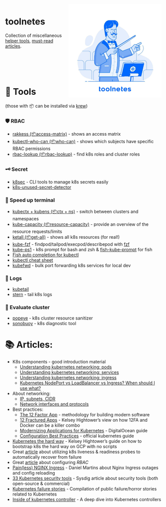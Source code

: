 <img src="assets/toolnetes-logo.jpeg" align="right" width="300" heigh="auto">

# toolnetes

Collection of miscellaneous [helper tools](#-tools), [must-read articles](#-articles). 

<br><br><br><br>

# 🔧 Tools 
(those with 📦 can be installed via [krew](https://github.com/kubernetes-sigs/krew/))

### 🛡 RBAC
* [rakkess (📦access-matrix)](https://github.com/corneliusweig/rakkess) - shows an access matrix
* [kubectl-who-can (📦who-can)](https://github.com/aquasecurity/kubectl-who-can) - shows which subjects have specific RBAC permissions
* [rbac-lookup (📦rbac-lookup)](https://github.com/reactiveops/rbac-lookup) - find k8s roles and cluster roles

### 🗝 Secret
* [k8sec](https://github.com/dtan4/k8sec) - CLI tools to manage k8s secrets easily
* [k8s-unused-secret-detector](https://github.com/dtan4/k8s-unused-secret-detector) 

### 🚀 Speed up terminal
* [kubectx + kubens (📦ctx + ns)](https://github.com/ahmetb/kubectx) - switch between clusters and namespaces
* [kube-capacity (📦resource-capacity)](https://github.com/robscott/kube-capacity) - provide an overview of the resource requests/limits
* [ketall (📦get-all)](https://github.com/corneliusweig/ketall) - shows all k8s resources (for real!)
* [kube-fzf](https://github.com/arunvelsriram/kube-fzf) - findpod/tailpod/execpod/describepod with [fzf](https://github.com/junegunn/fzf)
* [kube-ps1](https://github.com/jonmosco/kube-ps1) - k8s prompt for bash and zsh & [fish-kube-prompt](https://github.com/aluxian/fish-kube-prompt) for fish
* [Fish auto completion for kubectl](https://gist.github.com/Aracki/cf422173371d2118ae94bb6821f074e0)
* [kubectl cheat sheet](https://kubernetes.io/docs/reference/kubectl/cheatsheet)
* [kubefwd](https://github.com/txn2/kubefwd) - bulk port forwarding k8s services for local dev

### 📜 Logs
* [kubetail](https://github.com/johanhaleby/kubetail) 
* [stern](https://github.com/wercker/stern) - tail k8s logs

### 📝 Evaluate cluster
* [popeye](https://github.com/derailed/popeye) - k8s cluster resource sanitizer
* [sonobuoy](https://github.com/heptio/sonobuoy) - k8s diagnostic tool

# 📚 Articles:
* K8s components - good introduction material
	* [Understanding kubernetes networking: pods](https://medium.com/google-cloud/understanding-kubernetes-networking-pods-7117dd28727)
	* [Understanding kubernetes networking: services](https://medium.com/google-cloud/understanding-kubernetes-networking-services-f0cb48e4cc82)
	* [Understanding kubernetes networking: ingress](https://medium.com/google-cloud/understanding-kubernetes-networking-ingress-1bc341c84078)
	* [Kubernetes NodePort vs LoadBalancer vs Ingress? When should I use what?](https://medium.com/google-cloud/kubernetes-nodeport-vs-loadbalancer-vs-ingress-when-should-i-use-what-922f010849e0)
* About networking:
	* [IP, subnets, CIDR](https://www.digitalocean.com/community/tutorials/understanding-ip-addresses-subnets-and-cidr-notation-for-networking)
	* [Network interfaces and protocols](https://www.digitalocean.com/community/tutorials/an-introduction-to-networking-terminology-interfaces-and-protocols)
* Best practices:
	* [The 12 Factor App](https://12factor.net/) - methodology for building modern software 
	* [12 Fractured Apps](https://medium.com/@kelseyhightower/12-fractured-apps-1080c73d481c) - Kelsey Hightower’s view on how 12FA and Docker can be a killer combo
	* [Modernizing Applications for Kubernetes](https://dev.to/digitalocean/modernizing-applications-for-kubernetes-1hon) - DigitalOcean guide
	* [Configuration Best Practices](https://kubernetes.io/docs/concepts/configuration/overview/#general-configuration-tips) - official kubernetes guide
* [Kubernetes the hard way](https://github.com/kelseyhightower/kubernetes-the-hard-way) - Kelsey Hightower’s guide on how to bootstrap k8s the hard way on GCP with no scripts
* Great [article](https://medium.com/spire-labs/utilizing-kubernetes-liveness-and-readiness-probes-to-automatically-recover-from-failure-2fe0314f2b2e) about utilizing k8s liveness & readiness probes to automatically recover from failure
* Great [article](https://docs.bitnami.com/kubernetes/how-to/configure-rbac-in-your-kubernetes-cluster/) about configuring *RBAC*
* [Pain(less) NGINX Ingress](https://danielfm.me/posts/painless-nginx-ingress.html) - Daniel Martins about Nginx Ingress outages and config reloading
* [33 Kubernetes security tools](https://sysdig.com/blog/33-kubernetes-security-tools/) - Sysdig article about security tools (both open-source & commercial)
* [Kubernetes failure stories](https://github.com/hjacobs/kubernetes-failure-stories) - Compilation of public failure/horror stories related to Kubernetes 
* [Inside of kubernetes controller](https://speakerdeck.com/govargo/inside-of-kubernetes-controller) - A deep dive into Kubernetes controllers
